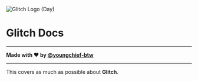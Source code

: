 ![Glitch Logo (Day)](https://cdn.glitch.com/738d3a51-0b75-41c1-9a31-fb217072775d%2Flogo-day.svg)

# Glitch Docs

---

**Made with ❤️ by [@youngchief-btw](https://github.com/youngchief-btw)**

---

This covers as much as possible about **Glitch**.
